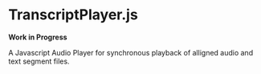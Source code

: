 # TranscriptPlayer.js

**Work in Progress**

A Javascript Audio Player for synchronous playback of alligned audio and text segment files.
